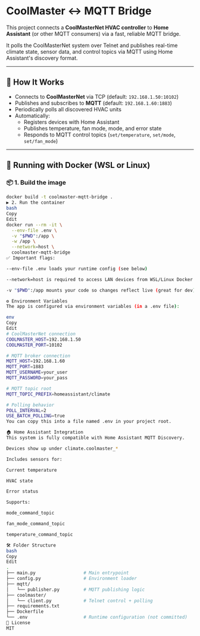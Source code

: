 # CoolMaster ↔ MQTT Bridge

This project connects a **CoolMasterNet HVAC controller** to **Home Assistant** (or other MQTT consumers) via a fast, reliable MQTT bridge.

It polls the CoolMasterNet system over Telnet and publishes real-time climate state, sensor data, and control topics via MQTT using Home Assistant's discovery format.

---

## 🧠 How It Works

- Connects to **CoolMasterNet** via TCP (default: `192.168.1.50:10102`)
- Publishes and subscribes to **MQTT** (default: `192.168.1.60:1883`)
- Periodically polls all discovered HVAC units
- Automatically:
  - Registers devices with Home Assistant
  - Publishes temperature, fan mode, mode, and error state
  - Responds to MQTT control topics (`set/temperature`, `set/mode`, `set/fan_mode`)

---

## 🐳 Running with Docker (WSL or Linux)

### 📦 1. Build the image

```bash
docker build -t coolmaster-mqtt-bridge .
▶️ 2. Run the container
bash
Copy
Edit
docker run --rm -it \
  --env-file .env \
  -v "$PWD":/app \
  -w /app \
  --network=host \
  coolmaster-mqtt-bridge
✅ Important flags:

--env-file .env loads your runtime config (see below)

--network=host is required to access LAN devices from WSL/Linux Docker

-v "$PWD":/app mounts your code so changes reflect live (great for dev)

⚙️ Environment Variables
The app is configured via environment variables (in a .env file):

env
Copy
Edit
# CoolMasterNet connection
COOLMASTER_HOST=192.168.1.50
COOLMASTER_PORT=10102

# MQTT broker connection
MQTT_HOST=192.168.1.60
MQTT_PORT=1883
MQTT_USERNAME=your_user
MQTT_PASSWORD=your_pass

# MQTT topic root
MQTT_TOPIC_PREFIX=homeassistant/climate

# Polling behavior
POLL_INTERVAL=2
USE_BATCH_POLLING=true
You can copy this into a file named .env in your project root.

🏠 Home Assistant Integration
This system is fully compatible with Home Assistant MQTT Discovery.

Devices show up under climate.coolmaster_*

Includes sensors for:

Current temperature

HVAC state

Error status

Supports:

mode_command_topic

fan_mode_command_topic

temperature_command_topic

🛠 Folder Structure
bash
Copy
Edit
.
├── main.py                  # Main entrypoint
├── config.py                # Environment loader
├── mqtt/
│   └── publisher.py         # MQTT publishing logic
├── coolmaster/
│   └── client.py            # Telnet control + polling
├── requirements.txt
├── Dockerfile
└── .env                     # Runtime configuration (not committed)
🧼 License
MIT

